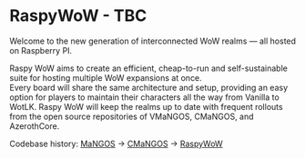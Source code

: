 # RaspyWoW - TBC

Welcome to the new generation of interconnected WoW realms — all hosted on Raspberry PI.

Raspy WoW aims to create an efficient, cheap-to-run and self-sustainable suite for hosting multiple WoW expansions at once.<br>
Every board will share the same architecture and setup, providing an easy option for players to maintain their characters all the way from Vanilla to WotLK.
Raspy WoW will keep the realms up to date with frequent rollouts from the open source repositories of VMaNGOS, CMaNGOS, and AzerothCore.

Codebase history: [MaNGOS](https://github.com/mangosone) -> [CMaNGOS](https://github.com/cmangos/mangos-tbc) -> [RaspyWoW](https://github.com/RaspyWoW/TBC)
